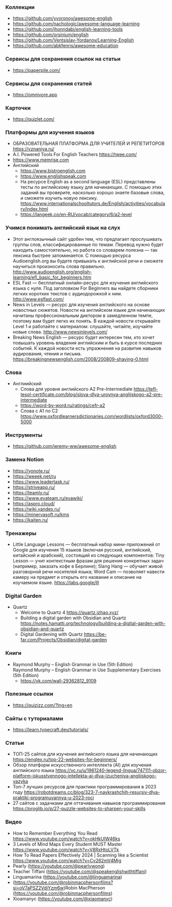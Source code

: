 
### Коллекции

- https://github.com/yvoronoy/awesome-english
- https://github.com/nachologic/awesome-language-learning
- https://github.com/jhonndabi/english-learning-tools
- https://github.com/orsinium/english
- https://github.com/Ventsislav-Yordanov/Learning-English
- https://github.com/abkfenris/awesome-education

### Сервисы для сохранения ссылок на статьи

- https://paperpile.com/

### Сервисы для сохранения статей

- https://omnivore.app

### Карточки

- https://quizlet.com/

### Платформы для изучения языков

- ОБРАЗОВАТЕЛЬНАЯ ПЛАТФОРМА ДЛЯ УЧИТЕЛЕЙ И РЕПЕТИТОРОВ https://vznaniya.ru/
- A.I. Powered Tools  For English Teachers https://twee.com/
- https://www.memrise.com
- Английский
  - https://www.bistroenglish.com
  - https://www.englishspeak.com
  - На ресурсе English as a second language (ESL) представлены тесты по английскому языку для начинающих. С помощью этих заданий вы проверите, насколько хорошо знаете базовые слова, и сможете изучить новую лексику. 
    https://www.internationalschooltutors.de/English/activities/vocabulary/index.html
  - https://langeek.co/en-RU/vocab/category/6/a2-level

### Учимся понимать английский язык на слух

- Этот англоязычный сайт удобен тем, что предлагает прослушивать группы слов, классифицированные по темам. Перевод нужно будет находить самостоятельно, но работа со словарем полезна — так лексика быстрее запоминается. С помощью ресурса Audioenglish.org вы будете привыкать к английской речи и сможете научиться произносить слова правильно.
  http://www.audioenglish.org/english-learning/efl_basic_for_beginners.htm
- ESL Fast — бесплатный онлайн-ресурс для изучения английского языка с нуля. Под заголовком For Beginners вы найдете сборники легких коротких текстов с аудиодорожкой к ним.
  http://www.eslfast.com/
- News in Levels — ресурс для изучения английского на основе новостных сюжетов. Новости на английском языке для начинающих начитаны профессиональным диктором в замедленном темпе, поэтому вам будет легко их понять. В каждой новости открывайте Level 1 и работайте с материалом: слушайте, читайте, изучайте новые слова.
  http://www.newsinlevels.com/
- Breaking News English — ресурс будет интересен тем, кто хочет повышать уровень владения английским и быть в курсе последних событий. К каждой новости есть упражнения на развитие навыков аудирования, чтения и письма.
  https://breakingnewsenglish.com/2008/200809-shaving-0.html

### Слова

- Англиийский
  - Слова для уровня английского A2 Pre-Intermediate https://tefl-tesol-certificate.com/blog/slova-dlya-urovnya-anglijskogo-a2-pre-intermediate
  - https://word-by-word.ru/ratings/cefr-a2
  - Слова с A1 по C2 https://www.oxfordlearnersdictionaries.com/wordlists/oxford3000-5000

### Инструменты

- https://github.com/jeremy-ww/awesome-english

### Замена Notion

- https://yonote.ru/
- https://weeek.net/ru
- https://www.leadertask.ru/
- https://striveapp.ru/
- https://teamly.ru/
- https://www.evateam.ru/evawiki/
- https://aspro.cloud/
- https://wiki.yandex.ru/
- https://minervasoft.ru/kms
- https://kaiten.ru/

### Тренажеры

- Little Language Lessons — бесплатный набор мини-приложений от Google для изучения 15 языков (включая русский, английский, китайский и арабский), состоящий из следующих компонентов: Tiny Lesson — учит контекстным фразам для решения конкретных задач (например, заказать кофе в Берлине); Slang Hang — обучает живой разговорной речи носителей языка; Word Cam — позволяет навести камеру на предмет и открыть его название и описание на изучаемом языке. https://labs.google/lll

### Digital Garden

- Quartz
  - Welcome to Quartz 4 https://quartz.jzhao.xyz/
  - Building a digital garden with Obsidian and Quartz https://notes.hamatti.org/technology/building-a-digital-garden-with-obsidian-and-quartz
  - Digital Gardening with Quartz https://be-far.com/Projects/Obsidian/digital-garden

### Книги

- Raymond Murphy – English Grammar in Use (5th Edition)  
      Raymond Murphy – English Grammar in Use Supplementary Exercises (5th Edition)
  - https://vk.com/wall-29362812_9109
  
### Полезные ссылки

- https://quizizz.com/?lng=en

### Сайты с туториалами

- https://learn.typecraft.dev/tutorials/

### Статьи

- ТОП-25 сайтов для изучения английского языка для начинающих https://englex.ru/top-22-websites-for-beginners/
- Обзор платформ искусственного интеллекта (AI) для изучения английского языка https://vc.ru/u/1961240-legend-lingua/747111-obzor-platform-iskusstvennogo-intellekta-ai-dlya-izucheniya-angliiskogo-yazyka
- Топ-7 лучших ресурсов для практики программирования в 2023 году https://robotdreams.cc/blog/323-7-naykrashchih-resursiv-dlya-praktiki-programuvannya-u-2023-roci
- 27 сайтов с задачками для оттачивания навыков программирования https://proglib.io/p/27-puzzle-websites-to-sharpen-your-skills

### Видео

- How to Remember Everything You Read https://www.youtube.com/watch?v=okHkUIW46ks
- 3 Levels of Mind Maps Every Student MUST Master https://www.youtube.com/watch?v=V8RxHtoLVTk
- How To Read Papers Effectively 2024 | Scanning like a Scientist https://www.youtube.com/watch?v=Cv262mV4Mig
- Pearly (https://youtube.com/@pearlywong)
- Teacher Tiffani  (https://youtube.com/@speakenglishwithtiffani)
- Linguamarina (https://youtube.com/@linguamarina)
- (https://youtube.com/@robinmacphersonfilms?si=oV7aPSZ2VdiYzm6w)Robin MacPherson  (https://youtube.com/@robinmacphersonfilms)
- Xioamanyc (https://youtube.com/@xiaomanyc)
